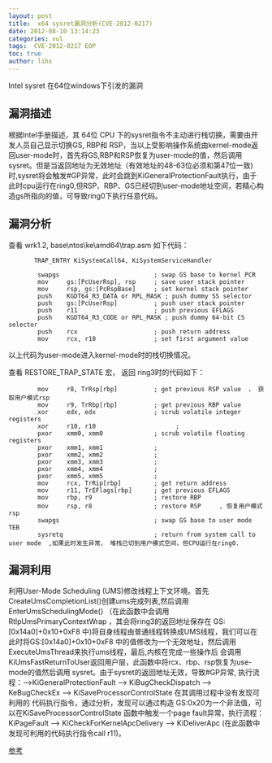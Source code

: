 ```yaml
---
layout: post
title:  x64 sysret漏洞分析(CVE-2012-0217)
date: 2012-08-10 13:14:23
categories: vul
tags:  CVE-2012-0217 EOP
toc: true
author: lihs
---
```

Intel sysret 在64位windows下引发的漏洞
 
## 漏洞描述 
 
根据Intel手册描述，其 64位 CPU 下的sysret指令不主动进行栈切换，需要由开发人员自己显示切换GS, RBP和 RSP，当以上受影响操作系统由kernel-mode返回user-mode时，首先将GS,RBP和RSP恢复为user-mode的值，然后调用sysret。但是当返回地址为无效地址（有效地址的48-63位必须和第47位一致)时,sysret将会触发#GP异常，此时会跳到KiGeneralProtectionFault执行，由于 此时cpu运行在ring0,但RSP、RBP、GS已经切到user-mode地址空间，若精心构造gs所指向的值，可导致ring0下执行任意代码。

## 漏洞分析
查看 wrk1.2, base\ntos\ke\amd64\trap.asm 如下代码：

```
       TRAP_ENTRY KiSystemCall64, KiSystemServiceHandler

        swapgs                          ; swap GS base to kernel PCR
        mov     gs:[PcUserRsp], rsp     ; save user stack pointer
        mov     rsp, gs:[PcRspBase]     ; set kernel stack pointer
        push    KGDT64_R3_DATA or RPL_MASK ; push dummy SS selector
        push    gs:[PcUserRsp]          ; push user stack pointer
        push    r11                     ; push previous EFLAGS
        push    KGDT64_R3_CODE or RPL_MASK ; push dummy 64-bit CS selector
        push    rcx                     ; push return address
        mov     rcx, r10                ; set first argument value
```
以上代码为user-mode进入kernel-mode时的栈切换情况。

查看 RESTORE_TRAP_STATE 宏， 返回 ring3时的代码如下：
```
        mov     r8, TrRsp[rbp]          ; get previous RSP value  ， 获取用户模式rsp
        mov     r9, TrRbp[rbp]          ; get previous RBP value
        xor     edx, edx                ; scrub volatile integer registers
        xor     r10, r10                      ;
        pxor    xmm0, xmm0              ; scrub volatile floating registers
        pxor    xmm1, xmm1              ;
        pxor    xmm2, xmm2              ;
        pxor    xmm3, xmm3              ;
        pxor    xmm4, xmm4              ;
        pxor    xmm5, xmm5              ;
        mov     rcx, TrRip[rbp]         ; get return address
        mov     r11, TrEFlags[rbp]      ; get previous EFLAGS
        mov     rbp, r9                 ; restore RBP
        mov     rsp, r8                 ; restore RSP     , 恢复用户模式rsp
        swapgs                          ; swap GS base to user mode TEB
        sysretq                         ; return from system call to user mode  ,如果此时发生异常， 堆栈已切到用户模式空间，但CPU运行在ring0.
```


## 漏洞利用
利用User-Mode Scheduling (UMS)修改线程上下文环境。首先CreateUmsCompletionList()创建ums完成列表,然后调用EnterUmsSchedulingMode()
（在此函数中会调用RtlpUmsPrimaryContextWrap ，其会将ring3的返回地址保存在 GS:[0x14a0]+0x10+0xF8 中)将自身线程由普通线程转换成UMS线程，我们可以在此时将GS:[0x14a0]+0x10+0xF8 中的值修改为一个无效地址，然后调用 ExecuteUmsThread来执行ums线程，最后,内核在完成一些操作后 会调用 KiUmsFastReturnToUser返回用户层，此函数中将rcx、rbp、rsp恢复为use-mode的值然后调用 sysret。由于sysret的返回地址无效，导致#GP异常, 执行流程：–>KiGeneralProtectionFault –> KiBugCheckDispatch –> KeBugCheckEx –> KiSaveProcessorControlState
在其调用过程中没有发现可利用的 代码执行指令，通过分析，发现可以通过构造 GS:0x20为一个非法值，可以在KiSaveProcessorControlState 函数中触发一个page fault异常，执行流程：KiPageFault –> KiCheckForKernelApcDelivery –> KiDeliverApc (在此函数中发现可利用的代码执行指令call r11)。

[参考](http://www.vupen.com/blog/20120806.Advanced_Exploitation_of_Windows_Kernel_x64_Sysret_EoP_MS12-042_CVE-2012-0217.php)